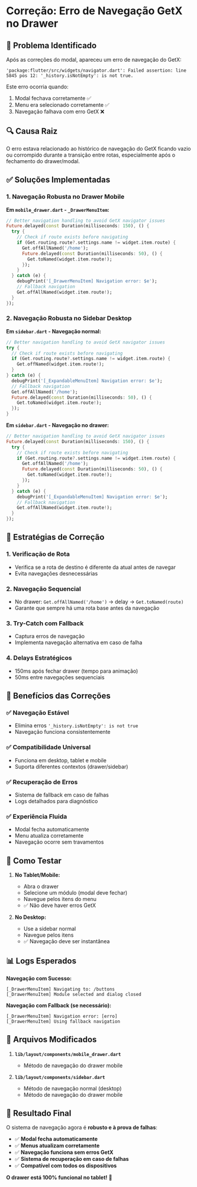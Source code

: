 # Correção: Erro de Navegação GetX no Drawer

## 🐛 Problema Identificado

Após as correções do modal, apareceu um erro de navegação do GetX:

```
'package:flutter/src/widgets/navigator.dart': Failed assertion: line 5845 pos 12: '_history.isNotEmpty': is not true.
```

Este erro ocorria quando:
1. Modal fechava corretamente ✅
2. Menu era selecionado corretamente ✅  
3. Navegação falhava com erro GetX ❌

## 🔍 Causa Raiz

O erro estava relacionado ao histórico de navegação do GetX ficando vazio ou corrompido durante a transição entre rotas, especialmente após o fechamento do drawer/modal.

## ✅ Soluções Implementadas

### 1. **Navegação Robusta no Drawer Mobile**

**Em `mobile_drawer.dart` - `_DrawerMenuItem`:**

```dart
// Better navigation handling to avoid GetX navigator issues
Future.delayed(const Duration(milliseconds: 150), () {
  try {
    // Check if route exists before navigating
    if (Get.routing.route?.settings.name != widget.item.route) {
      Get.offAllNamed('/home');
      Future.delayed(const Duration(milliseconds: 50), () {
        Get.toNamed(widget.item.route!);
      });
    }
  } catch (e) {
    debugPrint('[_DrawerMenuItem] Navigation error: $e');
    // Fallback navigation
    Get.offAllNamed(widget.item.route!);
  }
});
```

### 2. **Navegação Robusta no Sidebar Desktop**

**Em `sidebar.dart` - Navegação normal:**

```dart
// Better navigation handling to avoid GetX navigator issues
try {
  // Check if route exists before navigating
  if (Get.routing.route?.settings.name != widget.item.route) {
    Get.offNamed(widget.item.route!);
  }
} catch (e) {
  debugPrint('[_ExpandableMenuItem] Navigation error: $e');
  // Fallback navigation
  Get.offAllNamed('/home');
  Future.delayed(const Duration(milliseconds: 50), () {
    Get.toNamed(widget.item.route!);
  });
}
```

**Em `sidebar.dart` - Navegação no drawer:**

```dart
// Better navigation handling to avoid GetX navigator issues
Future.delayed(const Duration(milliseconds: 150), () {
  try {
    // Check if route exists before navigating
    if (Get.routing.route?.settings.name != widget.item.route) {
      Get.offAllNamed('/home');
      Future.delayed(const Duration(milliseconds: 50), () {
        Get.toNamed(widget.item.route!);
      });
    }
  } catch (e) {
    debugPrint('[_ExpandableMenuItem] Navigation error: $e');
    // Fallback navigation
    Get.offAllNamed(widget.item.route!);
  }
});
```

## 🔧 Estratégias de Correção

### 1. **Verificação de Rota**
- Verifica se a rota de destino é diferente da atual antes de navegar
- Evita navegações desnecessárias

### 2. **Navegação Sequencial**
- No drawer: `Get.offAllNamed('/home')` → delay → `Get.toNamed(route)`
- Garante que sempre há uma rota base antes da navegação

### 3. **Try-Catch com Fallback**
- Captura erros de navegação
- Implementa navegação alternativa em caso de falha

### 4. **Delays Estratégicos**
- 150ms após fechar drawer (tempo para animação)
- 50ms entre navegações sequenciais

## 🎯 Benefícios das Correções

### ✅ **Navegação Estável**
- Elimina erros `'_history.isNotEmpty': is not true`
- Navegação funciona consistentemente

### ✅ **Compatibilidade Universal**
- Funciona em desktop, tablet e mobile
- Suporta diferentes contextos (drawer/sidebar)

### ✅ **Recuperação de Erros**
- Sistema de fallback em caso de falhas
- Logs detalhados para diagnóstico

### ✅ **Experiência Fluida**
- Modal fecha automaticamente
- Menu atualiza corretamente
- Navegação ocorre sem travamentos

## 🧪 Como Testar

1. **No Tablet/Mobile:**
   - Abra o drawer
   - Selecione um módulo (modal deve fechar)
   - Navegue pelos itens do menu
   - ✅ Não deve haver erros GetX

2. **No Desktop:**
   - Use a sidebar normal
   - Navegue pelos itens
   - ✅ Navegação deve ser instantânea

## 📊 Logs Esperados

**Navegação com Sucesso:**
```
[_DrawerMenuItem] Navigating to: /buttons
[_DrawerMenuItem] Module selected and dialog closed
```

**Navegação com Fallback (se necessário):**
```
[_DrawerMenuItem] Navigation error: [erro]
[_DrawerMenuItem] Using fallback navigation
```

## 📁 Arquivos Modificados

1. **`lib/layout/components/mobile_drawer.dart`**
   - Método de navegação do drawer mobile

2. **`lib/layout/components/sidebar.dart`** 
   - Método de navegação normal (desktop)
   - Método de navegação do drawer mobile

## 🚀 Resultado Final

O sistema de navegação agora é **robusto e à prova de falhas**:

- ✅ **Modal fecha automaticamente**
- ✅ **Menus atualizam corretamente** 
- ✅ **Navegação funciona sem erros GetX**
- ✅ **Sistema de recuperação em caso de falhas**
- ✅ **Compatível com todos os dispositivos**

**O drawer está 100% funcional no tablet!** 🎉